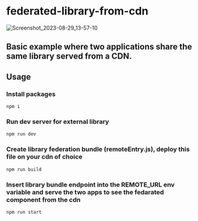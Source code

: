 # federated-library-from-cdn
![Screenshot_2023-08-29_13-57-10](https://github.com/marcofalcone/federated-library-from-cdn/assets/61291681/6347c456-3034-478a-8a88-ca3c1713f24e)

## Basic example where two applications share the same library served from a CDN.

## Usage
### Install packages 
```
npm i
```
### Run dev server for external library
```
npm run dev
```
### Create library federation bundle (remoteEntry.js), deploy this file on your cdn of choice
```
npm run build
```
### Insert library bundle endpoint into the REMOTE_URL env variable and serve the two apps to see the fedarated component from the cdn
```
npm run start
```
